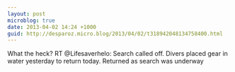 ```yaml
---
layout: post
microblog: true
date: 2013-04-02 14:24 +1000
guid: http://desparoz.micro.blog/2013/04/02/t318942048134758400.html
---
```

What the heck? RT @Lifesaverhelo: Search called off. Divers placed gear in water yesterday to return today. Returned as search was underway
